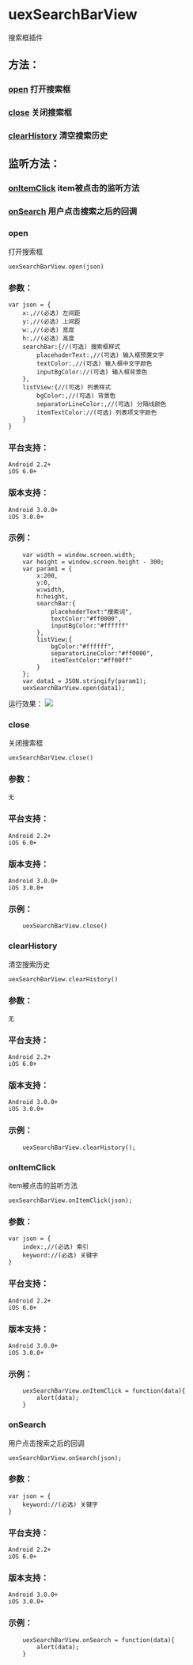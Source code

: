 # uexSearchBarView
   搜索框插件

## 方法：
### [open](#open) 打开搜索框
### [close](#close) 关闭搜索框
### [clearHistory](#clearhistory) 清空搜索历史


## 监听方法：
### [onItemClick](#onitemclick) item被点击的监听方法
### [onSearch](#onsearch) 用户点击搜索之后的回调

### open
  打开搜索框
```
uexSearchBarView.open(json)
```
### 参数：
```
var json = {
    x:,//(必选) 左间距
    y:,//(必选) 上间距
    w:,//(必选) 宽度
    h:,//(必选) 高度
    searchBar:{//(可选) 搜索框样式
        placehoderText:,//(可选) 输入框预置文字
        textColor:,//(可选) 输入框中文字颜色
        inputBgColor://(可选) 输入框背景色
    },
    listView:{//(可选) 列表样式
        bgColor:,//(可选) 背景色
        separatorLineColor:,//(可选) 分隔线颜色
        itemTextColor://(可选) 列表项文字颜色
    }
}
```
### 平台支持：
```
Android 2.2+
iOS 6.0+
```
### 版本支持：
```
Android 3.0.0+
iOS 3.0.0+
```
### 示例：

```
    var width = window.screen.width;
    var height = window.screen.height - 300;
    var param1 = {
        x:200,
        y:0,
        w:width,
        h:height,
        searchBar:{
            placehoderText:"搜索词",
            textColor:"#ff0000",
            inputBgColor:"#ffffff"
        },
        listView:{
            bgColor:"#ffffff",
            separatorLineColor:"#ff0000",
            itemTextColor:"#ff00ff"
        }
    };
    var data1 = JSON.stringify(param1);
    uexSearchBarView.open(data1);
```
运行效果：
![](http://i.imgur.com/x980gf9.png)


### close
  关闭搜索框
```
uexSearchBarView.close()
```
### 参数：
```
无
```
### 平台支持：
```
Android 2.2+
iOS 6.0+
```
### 版本支持：
```
Android 3.0.0+
iOS 3.0.0+
```
### 示例：

```
    uexSearchBarView.close()
```

### clearHistory
  清空搜索历史
```
uexSearchBarView.clearHistory()
```
### 参数：
```
无
```
### 平台支持：
```
Android 2.2+
iOS 6.0+
```
### 版本支持：
```
Android 3.0.0+
iOS 3.0.0+
```
### 示例：

```
    uexSearchBarView.clearHistory();
```

### onItemClick
item被点击的监听方法
```
uexSearchBarView.onItemClick(json);
```
### 参数：
```
var json = {
    index:,//(必选) 索引
    keyword://(必选) 关键字
}
```
### 平台支持：
```
Android 2.2+
iOS 6.0+
```
### 版本支持：
```
Android 3.0.0+
iOS 3.0.0+
```
### 示例：
```
    uexSearchBarView.onItemClick = function(data){
        alert(data);
    }
```
### onSearch 
用户点击搜索之后的回调
```
uexSearchBarView.onSearch(json);
```
### 参数：
```
var json = {
    keyword://(必选) 关键字
}
```
### 平台支持：
```
Android 2.2+
iOS 6.0+
```
### 版本支持：
```
Android 3.0.0+
iOS 3.0.0+
```
### 示例：
```
    uexSearchBarView.onSearch = function(data){
        alert(data);
    }
```
